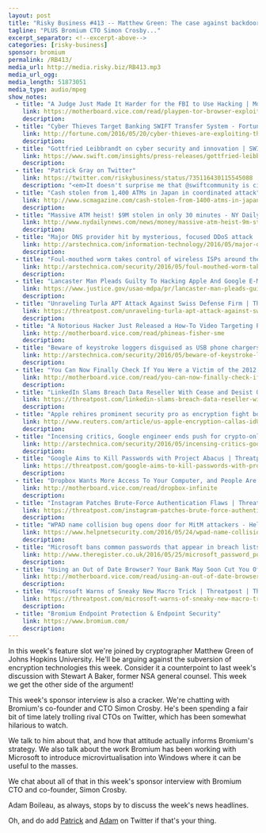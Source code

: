 ```yaml
---
layout: post
title: "Risky Business #413 -- Matthew Green: The case against backdoors"
tagline: "PLUS Bromium CTO Simon Crosby..."
excerpt_separator: <!--excerpt-above-->
categories: [risky-business]
sponsor: bromium
permalink: /RB413/
media_url: http://media.risky.biz/RB413.mp3
media_url_ogg: 
media_length: 51873051
media_type: audio/mpeg
show_notes:
  - title: "A Judge Just Made It Harder for the FBI to Use Hacking | Motherboard"
    link: https://motherboard.vice.com/read/playpen-tor-browser-exploit
    description: 
  - title: "Cyber Thieves Target Banking SWIFT Transfer System - Fortune"
    link: http://fortune.com/2016/05/20/cyber-thieves-are-exploiting-the-backbone-of-global-banking/
    description: 
  - title: "Gottfried Leibbrandt on cyber security and innovation | SWIFT"
    link: https://www.swift.com/insights/press-releases/gottfried-leibbrandt-on-cyber-security-and-innovation
    description: 
  - title: "Patrick Gray on Twitter"
    link: https://twitter.com/riskybusiness/status/735116430115545088
    description: "<em>It doesn't surprise me that @swiftcommunity is circling the wagons, really... Interview denied. https://t.co/gveJfSWHND</em> - @riskybusiness"
  - title: "Cash stolen from 1,400 ATMs in Japan in coordinated attack"
    link: http://www.scmagazine.com/cash-stolen-from-1400-atms-in-japan-in-coordinated-attack/article/498100/
    description: 
  - title: "Massive ATM heist! $9M stolen in only 30 minutes - NY Daily News"
    link: http://www.nydailynews.com/news/money/massive-atm-heist-9m-stolen-30-minutes-article-1.392992
    description: 
  - title: "Major DNS provider hit by mysterious, focused DDoS attack | Ars Technica"
    link: http://arstechnica.com/information-technology/2016/05/major-dns-provider-hit-by-mysterious-focused-ddos-attack/
    description: 
  - title: "Foul-mouthed worm takes control of wireless ISPs around the globe | Ars Technica"
    link: http://arstechnica.com/security/2016/05/foul-mouthed-worm-takes-control-of-wireless-isps-around-the-globe/
    description: 
  - title: "Lancaster Man Pleads Guilty To Hacking Apple And Google E-Mail Accounts Belonging To More Than 100 People, Mostly Celebrities | USAO-MDPA | Department of Justice"
    link: https://www.justice.gov/usao-mdpa/pr/lancaster-man-pleads-guilty-hacking-apple-and-google-e-mail-accounts-belonging-more-100
    description: 
  - title: "Unraveling Turla APT Attack Against Swiss Defense Firm | Threatpost | The first stop for security news"
    link: https://threatpost.com/unraveling-turla-apt-attack-against-swiss-defense-firm/118254/
    description: 
  - title: "A Notorious Hacker Just Released a How-To Video Targeting Police | Motherboard"
    link: http://motherboard.vice.com/read/phineas-fisher-sme
    description: 
  - title: "Beware of keystroke loggers disguised as USB phone chargers, FBI warns | Ars Technica"
    link: http://arstechnica.com/security/2016/05/beware-of-keystroke-loggers-disguised-as-usb-phone-chargers-fbi-warns/
    description: 
  - title: "You Can Now Finally Check If You Were a Victim of the 2012 LinkedIn Hack | Motherboard"
    link: http://motherboard.vice.com/read/you-can-now-finally-check-if-you-were-a-victim-of-the-2012-linkedin-hack
    description: 
  - title: "LinkedIn Slams Breach Data Reseller With Cease and Desist Order | Threatpost | The first stop for security news"
    link: https://threatpost.com/linkedin-slams-breach-data-reseller-with-cease-and-desist-order/118213/
    description: 
  - title: "Apple rehires prominent security pro as encryption fight boils | Reuters"
    link: http://www.reuters.com/article/us-apple-encryption-callas-idUSKCN0YF2J1
    description: 
  - title: "Incensing critics, Google engineer ends push for crypto-only setting in Allo | Ars Technica"
    link: http://arstechnica.com/security/2016/05/incensing-critics-google-engineer-ends-push-for-crypto-only-setting-in-allo/
    description: 
  - title: "Google Aims to Kill Passwords with Project Abacus | Threatpost | The first stop for security news"
    link: https://threatpost.com/google-aims-to-kill-passwords-with-project-abacus/118288/
    description: 
  - title: "Dropbox Wants More Access To Your Computer, and People Are Freaking Out | Motherboard"
    link: http://motherboard.vice.com/read/dropbox-infinite
    description: 
  - title: "Instagram Patches Brute-Force Authentication Flaws | Threatpost | The first stop for security news"
    link: https://threatpost.com/instagram-patches-brute-force-authentication-flaws/118222/
    description: 
  - title: "WPAD name collision bug opens door for MitM attackers - Help Net Security"
    link: https://www.helpnetsecurity.com/2016/05/24/wpad-name-collision-bug/
    description: 
  - title: "Microsoft bans common passwords that appear in breach lists &middot; The Register"
    link: http://www.theregister.co.uk/2016/05/25/microsoft_password_policy/
    description: 
  - title: "Using an Out of Date Browser? Your Bank May Soon Cut You Off | Motherboard"
    link: http://motherboard.vice.com/read/using-an-out-of-date-browser-your-bank-may-soon-cut-you-off
    description: 
  - title: "Microsoft Warns of Sneaky New Macro Trick | Threatpost | The first stop for security news"
    link: https://threatpost.com/microsoft-warns-of-sneaky-new-macro-trick/118227/
    description: 
  - title: "Bromium Endpoint Protection & Endpoint Security"
    link: https://www.bromium.com/
    description: 
---
```

In this week's feature slot we're joined by cryptographer Matthew Green of Johns Hopkins University. He'll be arguing against the subversion of encryption technologies this week. Consider it a counterpoint to last week's discussion with Stewart A Baker, former NSA general counsel. This week we get the other side of the argument!
<!--excerpt-above-->
This week's sponsor interview is also a cracker. We're chatting with Bromium's co-founder and CTO Simon Crosby. He's been spending a fair bit of time lately trolling rival CTOs on Twitter, which has been somewhat hilarious to watch.

We talk to him about that, and how that attitude actually informs Bromium's strategy. We also talk about the work Bromium has been working with Microsoft to introduce microvirtualisation into Windows where it can be useful to the masses.

We chat about all of that in this week's sponsor interview with Bromium CTO and co-founder, Simon Crosby.

Adam Boileau, as always, stops by to discuss the week's news headlines.

Oh, and do add [Patrick](https://twitter.com/riskybusiness) and [Adam](https://twitter.com/metlstorm) on Twitter if that's your thing.
